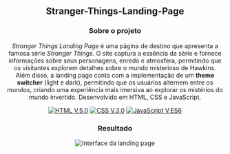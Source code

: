 <div align="center">

## Stranger-Things-Landing-Page

### Sobre o projeto

*Stranger Things Landing Page* é uma página de destino que apresenta a famosa série *Stranger Things*. O site captura a essência da série e fornece informações sobre seus personagens, enredo e atmosfera, permitindo que os visitantes explorem detalhes sobre o mundo misterioso de Hawkins. Além disso, a landing page conta com a implementação de um **theme switcher** (light e dark), permitindo que os usuários alternem entre os mundos, criando uma experiência mais imersiva ao explorar os mistérios do mundo invertido.
Desenvolvido em HTML, CSS e JavaScript.

[![HTML V.5.0](https://img.shields.io/badge/HTML-E34F26?style=for-the-badge&logo=html5&logoColor=white)](https://developer.mozilla.org/en-US/docs/Web/HTML)
[![CSS V.3.0](https://img.shields.io/badge/CSS-1572B6?style=for-the-badge&logo=css3&logoColor=white)](https://developer.mozilla.org/en-US/docs/Web/CSS)
[![JavaScript V.ES6](https://img.shields.io/badge/JavaScript-F7DF1E?style=for-the-badge&logo=javascript&logoColor=black)](https://developer.mozilla.org/en-US/docs/Web/JavaScript)

### Resultado
![Interface da landing page](img/interface.gif)

</div>
